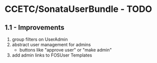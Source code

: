 # CCETC/SonataUserBundle - TODO

## 1.1 - Improvements
1. group filters on UserAdmin
2. abstract user management for admins
 	- buttons like "approve user" or "make admin"
3. add admin links to FOSUser Templates